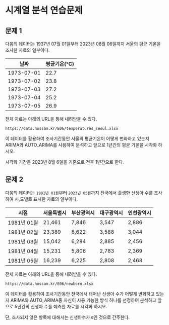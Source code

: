 # 시계열 분석 연습문제

## 문제 1

다음의 데이터는 1937년 07월 01일부터 2023년 08월 06일까지 서울의 평균 기온을 조사한 자료의 일부이다.

| 날짜         | 평균기온(℃) |
|------------|---------|
| 1973-07-01 | 22.7    |
| 1973-07-02 | 23.8    |
| 1973-07-03 | 27.2    |
| 1973-07-04 | 25.2    |
| 1973-07-05 | 26.9    |

전체 자료는 아래의 URL을 통해 내려받을 수 있다.

```plain
https://data.hossam.kr/E06/temperatures_seoul.xlsx
```

이 데이터를 활용하여 조사기간동안 서울의 평균기온이 어떻게 변화하고 있는지 ARIMA와 AUTO_ARIMA를 사용하여 분석하고 앞으로 1년간의 평균 기온을 시각화 하시오.

시각화 기간은 2023년 8월 6일을 기준으로 전후 1년간으로 한다.

## 문제 2

다음의 데이터는 `1981년 01월`부터 `2023년 05월`까지 전국에서 출생한 신생아 수를 조사하여 시,도별로 표시한 자료의 일부이다.

| 시점        | 서울특별시  | 부산광역시 | 대구광역시 | 인천광역시 |
|-----------|--------|-------|-------|-------|
| 1981년 01월 | 21,461 | 7,846 | 3,547 | 2,886 |
| 1981년 02월 | 23,389 | 8,622 | 3,588 | 3,044 |
| 1981년 03월 | 15,042 | 6,284 | 2,885 | 2,456 |
| 1981년 04월 | 15,231 | 5,806 | 2,783 | 2,369 |
| 1981년 05월 | 16,239 | 6,225 | 2,808 | 2,468 |

전체 자료는 아래의 URL을 통해 내려받을 수 있다.

```plain
https://data.hossam.kr/E06/newborn.xlsx
```

이 데이터를 활용하여 조사기간동안 전국에서 태어난 신생아 수가 어떻게 변화하고 있는지 ARIMA와 AUTO_ARIMA중 자신이 사용 가능한 방식 하나를 선정하여 분석하고 앞으로 5년간의 신생아 수를 예측한 자료를 시각화 하시오.

단, 조사되지 않은 항목에 대해서는 신생아수가 `0`인 것으로 간주한다.
